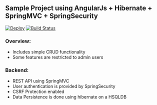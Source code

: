 ## Sample Project using AngularJs + Hibernate + SpringMVC + SpringSecurity

[![Deploy](https://www.herokucdn.com/deploy/button.svg)](https://heroku.com/deploy?template=https://github.com/ferzerkerx/album-finder)
[![Build Status](https://travis-ci.org/ferzerkerx/album-finder.svg?branch=master)](https://travis-ci.org/ferzerkerx/album-finder)


### Overview:
- Includes simple CRUD functionality
- Some features are restricted to admin users 

### Backend:
- REST API using SpringMVC
- User authentication is provided by SpringSecurity
- CSRF Protection enabled
- Data Persistence is done using hibernate on a HSQLDB 